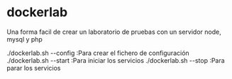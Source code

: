 # dockerlab
<p>
Una forma facil de crear un laboratorio de pruebas con un servidor node, mysql y php
</p>
<p>
./dockerlab.sh --config :Para crear el fichero de configuración
./dockerlab.sh --start  :Para iniciar los servicios
./dockerlab.sh --stop   :Para parar los servicios

  
  </p>
